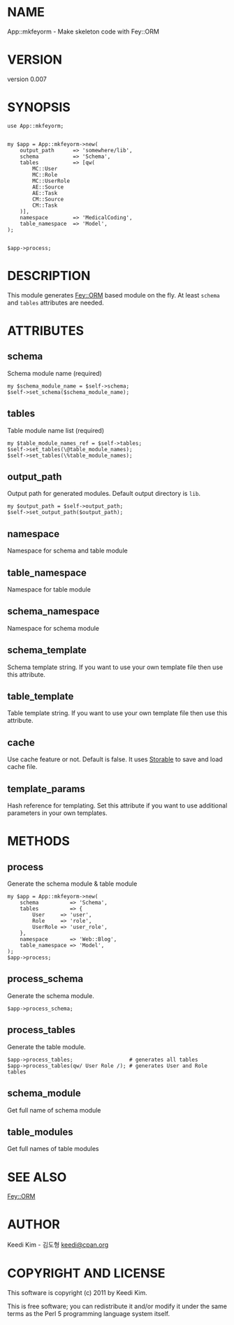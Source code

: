 # NAME

App::mkfeyorm - Make skeleton code with Fey::ORM

# VERSION

version 0.007

# SYNOPSIS

    use App::mkfeyorm;
    

    my $app = App::mkfeyorm->new(
        output_path      => 'somewhere/lib',
        schema           => 'Schema',
        tables           => [qw(
            MC::User
            MC::Role
            MC::UserRole
            AE::Source
            AE::Task
            CM::Source
            CM::Task
        )],
        namespace        => 'MedicalCoding',
        table_namespace  => 'Model',
    );
    

    $app->process;

# DESCRIPTION

This module generates [Fey::ORM](http://search.cpan.org/perldoc?Fey::ORM) based module on the fly.
At least `schema` and `tables` attributes are needed.

# ATTRIBUTES

## schema

Schema module name (required)

    my $schema_module_name = $self->schema;
    $self->set_schema($schema_module_name);

## tables

Table module name list (required)

    my $table_module_names_ref = $self->tables;
    $self->set_tables(\@table_module_names);
    $self->set_tables(\%table_module_names);

## output_path

Output path for generated modules.
Default output directory is `lib`.

    my $output_path = $self->output_path;
    $self->set_output_path($output_path);

## namespace

Namespace for schema and table module

## table_namespace

Namespace for table module

## schema_namespace

Namespace for schema module

## schema_template

Schema template string.
If you want to use your own template file then use this attribute.

## table_template

Table template string.
If you want to use your own template file then use this attribute.

## cache

Use cache feature or not. Default is false.
It uses [Storable](http://search.cpan.org/perldoc?Storable) to save and load cache file.

## template_params

Hash reference for templating.
Set this attribute if you want to use additional parameters
in your own templates.

# METHODS

## process

Generate the schema module & table module

    my $app = App::mkfeyorm->new(
        schema          => 'Schema',
        tables          => {
            User     => 'user',
            Role     => 'role',
            UserRole => 'user_role',
        },
        namespace       => 'Web::Blog',
        table_namespace => 'Model',
    );
    $app->process;

## process_schema

Generate the schema module.

    $app->process_schema;

## process_tables

Generate the table module.

    $app->process_tables;                  # generates all tables
    $app->process_tables(qw/ User Role /); # generates User and Role tables

## schema_module

Get full name of schema module

## table_modules

Get full names of table modules

# SEE ALSO

[Fey::ORM](http://search.cpan.org/perldoc?Fey::ORM)

# AUTHOR

Keedi Kim - 김도형 <keedi@cpan.org>

# COPYRIGHT AND LICENSE

This software is copyright (c) 2011 by Keedi Kim.

This is free software; you can redistribute it and/or modify it under
the same terms as the Perl 5 programming language system itself.